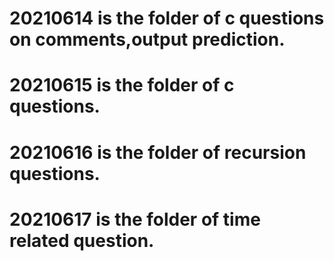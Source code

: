 # 20210614 is the folder of c questions on comments,output prediction.
# 20210615 is the folder of c questions.
# 20210616 is the folder of recursion questions.
# 20210617 is the folder of time related question.
